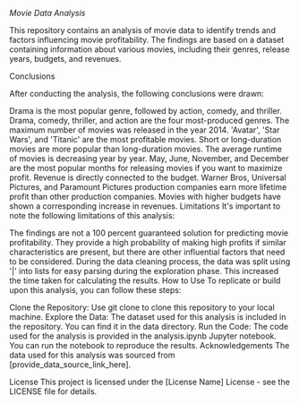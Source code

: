 *Movie Data Analysis*

This repository contains an analysis of movie data to identify trends and factors influencing movie profitability. The findings are based on a dataset containing information about various movies, including their genres, release years, budgets, and revenues.

Conclusions

After conducting the analysis, the following conclusions were drawn:

Drama is the most popular genre, followed by action, comedy, and thriller.
Drama, comedy, thriller, and action are the four most-produced genres.
The maximum number of movies was released in the year 2014.
'Avatar', 'Star Wars', and 'Titanic' are the most profitable movies.
Short or long-duration movies are more popular than long-duration movies.
The average runtime of movies is decreasing year by year.
May, June, November, and December are the most popular months for releasing movies if you want to maximize profit.
Revenue is directly connected to the budget.
Warner Bros, Universal Pictures, and Paramount Pictures production companies earn more lifetime profit than other production companies.
Movies with higher budgets have shown a corresponding increase in revenues.
Limitations
It's important to note the following limitations of this analysis:

The findings are not a 100 percent guaranteed solution for predicting movie profitability. They provide a high probability of making high profits if similar characteristics are present, but there are other influential factors that need to be considered.
During the data cleaning process, the data was split using '|' into lists for easy parsing during the exploration phase. This increased the time taken for calculating the results.
How to Use
To replicate or build upon this analysis, you can follow these steps:

Clone the Repository: Use git clone to clone this repository to your local machine.
Explore the Data: The dataset used for this analysis is included in the repository. You can find it in the data directory.
Run the Code: The code used for the analysis is provided in the analysis.ipynb Jupyter notebook. You can run the notebook to reproduce the results.
Acknowledgements
The data used for this analysis was sourced from [provide_data_source_link_here].

License
This project is licensed under the [License Name] License - see the LICENSE file for details.
